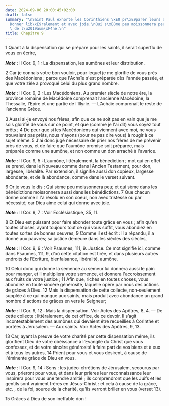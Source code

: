 ```yaml
---
date: 2024-09-06 20:00:45+02:00
draft: false
summary: "\nSaint Paul exhorte les Corinthiens \xE0 pr\xE9parer leurs aum\xF4nes.\n\
  Donner lib\xE9ralement et avec joie.\nQui s\xE8me peu moissonnera peu.\nAvantages\
  \ de l\u2019aum\xF4ne.\n"
title: Chapitre 9
---
```





1 Quant à la dispensation qui se prépare pour les saints, il serait superflu de vous en écrire,

***Note*** :  II Cor. 9, 1 : La dispensation, les aumônes et leur distribution.

2 Car je connais votre bon vouloir, pour lequel je me glorifie de vous près des Macédoniens ; parce que l'Achaïe s'est préparée dès l'année passée, et que votre zèle a provoqué celui du plus grand nombre.

***Note*** :  II Cor. 9, 2 : Les Macédoniens. Au premier siècle de notre ère, la province romaine de Macédoine comprenait l’ancienne Macédoine, la Thessalie, l’Epire et une partie de l’Illyrie. ― L’Achaïe comprenait le reste de l’ancienne Grèce.

3 Aussi ai-je envoyé nos frères, afin que ce ne soit pas en vain que je me sois glorifié de vous sur ce point, et que (comme je l'ai dit) vous soyez tout prêts ; 4 De peur que si les Macédoniens qui viennent avec moi, ne vous trouvaient pas prêts, nous n'ayons (pour ne pas dire vous) à rougir à ce sujet même. 5 J'ai donc jugé nécessaire de prier nos frères de me prévenir près de vous, et de faire que l'aumône promise soit préparée, mais préparée comme une aumône, et non comme un don arraché à l'avarice.

***Note*** :  II Cor. 9, 5 : L’aumône, littéralement, la bénédiction ; mot qui en effet se prend, dans le Nouveau comme dans l’Ancien Testament, pour don, largesse, libéralité. Par extension, il signifie aussi don copieux, largesse abondante, et de là abondance, comme dans le verset suivant.


6 Or je vous le dis : Qui sème peu moissonnera peu; et qui sème dans les bénédictions moissonnera aussi dans les bénédictions. 7 Que chacun donne comme il l'a résolu en son coeur, non avec tristesse ou par nécessité; car Dieu aime celui qui donne avec joie.

***Note*** :  II Cor. 9, 7 : Voir Ecclésiastique, 35, 11.


8 Et Dieu est puissant pour faire abonder toute grâce en vous ; afin qu'en toutes choses, ayant toujours tout ce qui vous suffit, vous abondiez en toutes sortes de bonnes oeuvres, 9 Comme il est écrit : Il a répandu, il a donné aux pauvres; sa justice demeure dans les siècles des siècles,

***Note*** :  II Cor. 9, 9 : Voir Psaumes, 111, 9. Justice. Ce mot signifie ici, comme dans Psaumes, 111, 9, d’où cette citation est tirée, et dans plusieurs autres endroits de l’Ecriture, bienfaisance, libéralité, aumône.


10 Celui donc qui donne la semence au semeur lui donnera aussi le pain pour manger, et il multipliera votre semence, et donnera l'accroissement aux fruits de votre justice ; 11 Afin que, riches en toutes choses, vous abondiez en toute sincère générosité, laquelle opère par nous des actions de grâces à Dieu. 12 Mais la dispensation de cette collecte, non-seulement supplée à ce qui manque aux saints, mais produit avec abondance un grand nombre d'actions de grâces en vers le Seigneur;

***Note*** :  II Cor. 9, 12 : Mais la dispensation. Voir Actes des Apôtres, 8, 4. ― De cette collecte ; littéralement, de cet office, de ce devoir. Il s’agit incontestablement des aumônes qui devaient être recueillies à Corinthe et portées à Jérusalem. ― Aux saints. Voir Actes des Apôtres, 9, 13.

13 Car, ayant la preuve de votre charité par cette dispensation même, ils glorifient Dieu de votre obéissance à l'Evangile du Christ que vous confessez, et de votre sincère générosité à faire part de vos biens et à eux et à tous les autres, 14 Prient pour vous et vous désirent, à cause de l'éminente grâce de Dieu en vous.

***Note*** :  II Cor. 9, 14 : Sens : les judéo-chrétiens de Jérusalem, secourus par vous, prieront pour vous, et dans leur prières leur reconnaissance leur inspirera pour vous une tendre amitié ; ils comprendront que les Juifs et les gentils sont vraiment frères en Jésus-Christ : et cela à cause de la grâce, etc. , de la foi, source de la charité, qu’ils verront briller en vous (verset 13).

15 Grâces à Dieu de son ineffable don !

